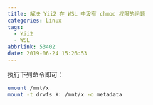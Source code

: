 ```yaml
---
title: 解决 Yii2 在 WSL 中没有 chmod 权限的问题
categories: Linux
tags:
  - Yii2
  - WSL
abbrlink: 53402
date: 2019-06-24 15:26:53
---
```

执行下列命令即可：

```bash
umount /mnt/x
mount -t drvfs X: /mnt/x -o metadata
```
